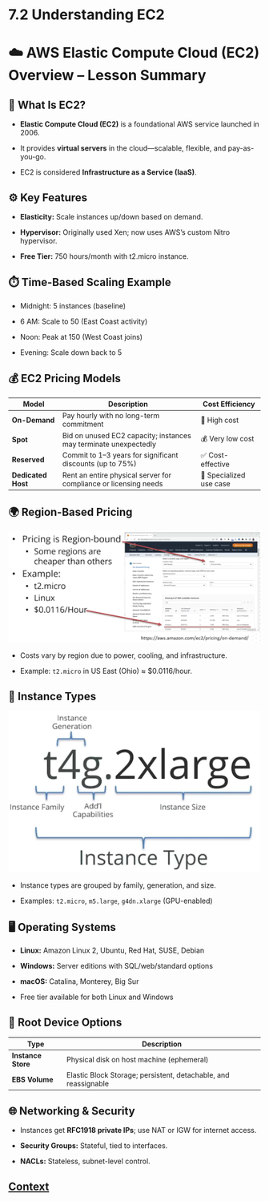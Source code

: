 # 7.2 Understanding EC2 
 
# ☁️ AWS Elastic Compute Cloud (EC2) Overview – Lesson Summary
## 🧱 What Is EC2?
* **Elastic Compute Cloud (EC2)** is a foundational AWS service launched in 2006.

* It provides **virtual servers** in the cloud—scalable, flexible, and pay-as-you-go.

* EC2 is considered **Infrastructure as a Service (IaaS)**.

## ⚙️ Key Features
* **Elasticity:** Scale instances up/down based on demand.

* **Hypervisor:** Originally used Xen; now uses AWS’s custom Nitro hypervisor.

* **Free Tier:** 750 hours/month with t2.micro instance.

## ⏱️ Time-Based Scaling Example
* Midnight: 5 instances (baseline)

* 6 AM: Scale to 50 (East Coast activity)

* Noon: Peak at 150 (West Coast joins)

* Evening: Scale down back to 5

## 💰 EC2 Pricing Models

| **Model**         | **Description**                                                   | **Cost Efficiency**     |
|-------------------|-------------------------------------------------------------------|--------------------------|
| **On-Demand**     | Pay hourly with no long-term commitment                           | 💸 High cost             |
| **Spot**          | Bid on unused EC2 capacity; instances may terminate unexpectedly  | 💰 Very low cost         |
| **Reserved**      | Commit to 1–3 years for significant discounts (up to 75%)         | ✅ Cost-effective         |
| **Dedicated Host**| Rent an entire physical server for compliance or licensing needs  | 🏢 Specialized use case   |

## 🌍 Region-Based Pricing

![Pricing.png](./IMAGES/7.2_Understanding_EC2/Pricing.png)

* Costs vary by region due to power, cooling, and infrastructure.

* Example: ```t2.micro``` in US East (Ohio) ≈ $0.0116/hour.

## 🧬 Instance Types
![Instance_Type.png](./IMAGES/7.2_Understanding_EC2/Instance_Type.png)
* Instance types are grouped by family, generation, and size.

* Examples: ```t2.micro```, ```m5.large```, ```g4dn.xlarge``` (GPU-enabled)

## 🖥️ Operating Systems
* **Linux:** Amazon Linux 2, Ubuntu, Red Hat, SUSE, Debian

* **Windows:** Server editions with SQL/web/standard options

* **macOS:** Catalina, Monterey, Big Sur

* Free tier available for both Linux and Windows

## 💾 Root Device Options

| **Type**          | **Description**                                                                 |
|-------------------|----------------------------------------------------------------------------------|
| **Instance Store**| Physical disk on host machine (ephemeral)                       |
| **EBS Volume**    | Elastic Block Storage; persistent, detachable, and reassignable |

## 🌐 Networking & Security
* Instances get **RFC1918 private IPs**; use NAT or IGW for internet access.

* **Security Groups:** Stateful, tied to interfaces.

* **NACLs:** Stateless, subnet-level control.

 
 ## [Context](./../context.md)